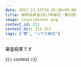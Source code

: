 ```yaml
---
date: 2017-11-15T14:26:38+09:00
title: 鉢物品評会2017年鉢花・蘭の部
image: cover/winter.png
contest_id: 211
contest_dir: 211-212
tags: ["蘭", "ハウス鉢花"]
---
```

審査結果です

{{< contest >}}

